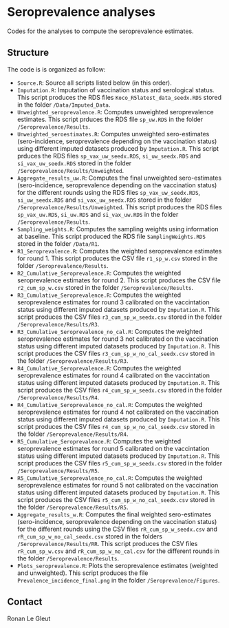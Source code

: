 # Seroprevalence analyses

Codes for the analyses to compute the seroprevalence estimates. 

## Structure

The code is is organized as follow:

* `Source.R`: Source all scripts listed below (in this order).
* `Imputation.R`: Imputation of vaccination status and serological status. This script produces the RDS files `Koco_R5latest_data_seedx.RDS` stored in the folder `/Data/Imputed_Data`.
* `Unweighted_seroprevalence.R`: Computes unweighted seroprevalence estimates. This script prduces the RDS file `sp_uw.RDS` in the folder `/Seroprevalence/Results`.
* `Unweighted_seroestimates.R`: Computes unweighted sero-estimates (sero-incidence, seroprevalence depending on the vaccination status) using different imputed datasets produced by `Imputation.R`. This script prduces the RDS files `sp_vax_uw_seedx.RDS`, `si_uw_seedx.RDS` and `si_vax_uw_seedx.RDS` stored in the folder `/Seroprevalence/Results/Unweighted`.
* `Aggregate_results_uw.R`: Computes the final unweighted sero-estimates (sero-incidence, seroprevalence depending on the vaccination status) for the different rounds using the RDS files `sp_vax_uw_seedx.RDS`, `si_uw_seedx.RDS` and `si_vax_uw_seedx.RDS` stored in the folder `/Seroprevalence/Results/Unweighted`. This script produces the RDS files `sp_vax_uw.RDS`, `si_uw.RDS` and `si_vax_uw.RDS` in the folder `/Seroprevalence/Results`.
* `Sampling_weights.R`: Computes the sampling weights using information at baseline. This script produced the RDS file `SamplingWeights.RDS` stored in the folder `/Data/R1`.
* `R1_Seroprevalence.R`: Computes the weighted seroprevalence estimates for round 1. This script produces the CSV file `r1_sp_w.csv` stored in the folder `/Seroprevalence/Results`.
* `R2_Cumulative_Seroprevalence.R`: Computes the weighted seroprevalence estimates for round 2. This script produces the CSV file `r2_cum_sp_w.csv` stored in the folder `/Seroprevalence/Results`.
* `R3_Cumulative_Seroprevalence.R`: Computes the weighted seroprevalence estimates for round 3 calibrated on the vaccintation status using different imputed datasets produced by `Imputation.R`. This script produces the CSV files `r3_cum_sp_w_seedx.csv` stored in the folder `/Seroprevalence/Results/R3`.
* `R3_Cumulative_Seroprevalence_no_cal.R`: Computes the weighted seroprevalence estimates for round 3 not calibrated on the vaccination status using different imputed datasets produced by `Imputation.R`. This script produces the CSV files `r3_cum_sp_w_no_cal_seedx.csv` stored in the folder `/Seroprevalence/Results/R3`.
* `R4_Cumulative_Seroprevalence.R`: Computes the weighted seroprevalence estimates for round 4 calibrated on the vaccintation status using different imputed datasets produced by `Imputation.R`. This script produces the CSV files `r4_cum_sp_w_seedx.csv` stored in the folder `/Seroprevalence/Results/R4`.
* `R4_Cumulative_Seroprevalence_no_cal.R`: Computes the weighted seroprevalence estimates for round 4 not calibrated on the vaccination status using different imputed datasets produced by `Imputation.R`. This script produces the CSV files `r4_cum_sp_w_no_cal_seedx.csv` stored in the folder `/Seroprevalence/Results/R4`.
* `R5_Cumulative_Seroprevalence.R`: Computes the weighted seroprevalence estimates for round 5 calibrated on the vaccintation status using different imputed datasets produced by `Imputation.R`. This script produces the CSV files `r5_cum_sp_w_seedx.csv` stored in the folder `/Seroprevalence/Results/R5`.
* `R5_Cumulative_Seroprevalence_no_cal.R`: Computes the weighted seroprevalence estimates for round 5 not calibrated on the vaccination status using different imputed datasets produced by `Imputation.R`. This script produces the CSV files `r5_cum_sp_w_no_cal_seedx.csv` stored in the folder `/Seroprevalence/Results/R5`.
* `Aggregate_results_w.R`: Computes the final weighted sero-estimates (sero-incidence, seroprevalence depending on the vaccination status) for the different rounds using the CSV files `rR_cum_sp_w_seedx.csv` and `rR_cum_sp_w_no_cal_seedx.csv` stored in the folders `/Seroprevalence/Results/RR`. This script produces the CSV files `rR_cum_sp_w.csv` and `rR_cum_sp_w_no_cal.csv` for the different rounds in the folder `/Seroprevalence/Results`.
* `Plots_seroprevalence.R`: Plots the seroprevalence estimates (weighted and unweighted). This script produces the file `Prevalence_incidence_final.png` in the folder `/Seroprevalence/Figures`.

## Contact

Ronan Le Gleut
